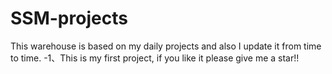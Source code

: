# SSM-projects
This warehouse is based on my daily projects and also I update it from time to time.
-1、This is my first project, if you like it please give me a star!!
